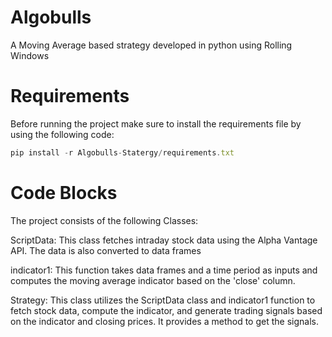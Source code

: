 # Algobulls
A Moving Average based strategy developed in python using Rolling Windows

# Requirements

Before running the project make sure to install the requirements file by using the following code:

```javascript
pip install -r Algobulls-Statergy/requirements.txt
```



# Code Blocks

The project consists of the following Classes:

ScriptData: This class fetches intraday stock data using the Alpha Vantage API. The data is also converted to data frames

indicator1: This function takes data frames and a time period as inputs and computes the moving average indicator based on the 'close' column.

Strategy: This class utilizes the ScriptData class and indicator1 function to fetch stock data, compute the indicator, and generate trading signals based on the indicator and closing prices. It provides a method to get the signals.
